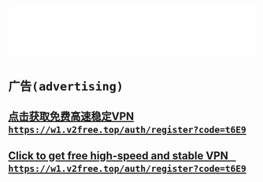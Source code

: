 <a href="https://ckvv.github.io/">
  <p align="center">
    <img src="./public/writer.svg">
  </p>
</a>

# `广告(advertising)`
## [点击获取免费高速稳定VPN `https://w1.v2free.top/auth/register?code=t6E9`](https://w1.v2free.top/auth/register?code=t6E9)
## [Click to get free high-speed and stable VPN ` https://w1.v2free.top/auth/register?code=t6E9`]( https://w1.v2free.top/auth/register?code=t6E9)
